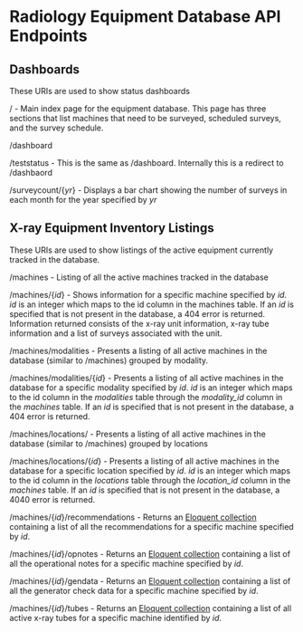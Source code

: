 # Radiology Equipment Database API Endpoints

## Dashboards
These URIs are used to show status dashboards

/ - Main index page for the equipment database. This page has three sections that list machines that need to be surveyed, scheduled surveys, and the survey schedule.

/dashboard

/teststatus - This is the same as /dashboard. Internally this is a redirect to /dashbaord

/surveycount/{*yr*} - Displays a bar chart showing the number of surveys in each month for the year specified by *yr*

## X-ray Equipment Inventory Listings
These URIs are used to show listings of the active equipment currently tracked
in the database.

/machines - Listing of all the active machines tracked in the database

/machines/{*id*} - Shows information for a specific machine specified by *id*. *id* is an integer which maps to the id column in the machines table. If an *id* is specified that is not present in the database, a 404 error is returned. Information returned consists of the x-ray unit information, x-ray tube information and a list of surveys associated with the unit.

/machines/modalities - Presents a listing of all active machines in the database (similar to /machines) grouped by modality.

/machines/modalities/{*id*} - Presents a listing of all active machines in the database for a specific modality specified by *id*. *id* is an integer which maps to the id column in the *modalities* table through the *modality_id* column in the *machines* table. If an *id* is specified that is not present in the database, a 404 error is returned.

/machines/locations/ - Presents a listing of all active machines in the database (similar to /machines) grouped by locations

/machines/locations/{*id*} - Presents a listing of all active machines in the database for a specific location specified by *id*. *id* is an integer which maps to the id column in the *locations* table through the *location_id* column in the *machines* table. If an *id* is specified that is not present in the database, a 4040 error is returned.

/machines/{*id*}/recommendations - Returns an [Eloquent collection](https://laravel.com/docs/5.2/eloquent-collections) containing a list of all the recommendations for a specific machine specified by *id*.

/machines/{*id*}/opnotes - Returns an [Eloquent collection](https://laravel.com/docs/5.2/eloquent-collections) containing a list of all the operational notes for a specific machine specified by *id*.

/machines/{*id*}/gendata - Returns an [Eloquent collection](https://laravel.com/docs/5.2/eloquent-collections) containing a list of all the generator check data for a specific machine specified by *id*.

/machines/{*id*}/tubes - Returns an [Eloquent collection](https://laravel.com/docs/5.2/eloquent-collections) containing a list of all active x-ray tubes for a specific machine identified by *id*.
